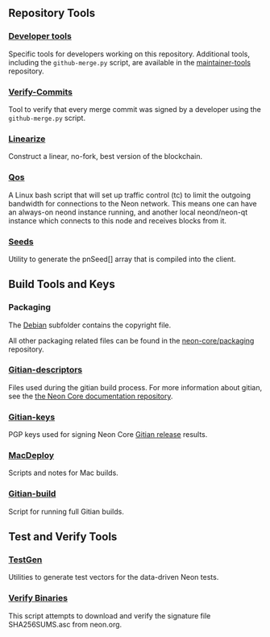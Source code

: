 Repository Tools
---------------------

### [Developer tools](/contrib/devtools) ###
Specific tools for developers working on this repository.
Additional tools, including the `github-merge.py` script, are available in the [maintainer-tools](https://github.com/neon-core/neon-maintainer-tools) repository.

### [Verify-Commits](/contrib/verify-commits) ###
Tool to verify that every merge commit was signed by a developer using the `github-merge.py` script.

### [Linearize](/contrib/linearize) ###
Construct a linear, no-fork, best version of the blockchain.

### [Qos](/contrib/qos) ###

A Linux bash script that will set up traffic control (tc) to limit the outgoing bandwidth for connections to the Neon network. This means one can have an always-on neond instance running, and another local neond/neon-qt instance which connects to this node and receives blocks from it.

### [Seeds](/contrib/seeds) ###
Utility to generate the pnSeed[] array that is compiled into the client.

Build Tools and Keys
---------------------

### Packaging ###
The [Debian](/contrib/debian) subfolder contains the copyright file.

All other packaging related files can be found in the [neon-core/packaging](https://github.com/neon-core/packaging) repository.

### [Gitian-descriptors](/contrib/gitian-descriptors) ###
Files used during the gitian build process. For more information about gitian, see the [the Neon Core documentation repository](https://github.com/neon-core/docs).

### [Gitian-keys](/contrib/gitian-keys)
PGP keys used for signing Neon Core [Gitian release](/doc/release-process.md) results.

### [MacDeploy](/contrib/macdeploy) ###
Scripts and notes for Mac builds.

### [Gitian-build](/contrib/gitian-build.py) ###
Script for running full Gitian builds.

Test and Verify Tools
---------------------

### [TestGen](/contrib/testgen) ###
Utilities to generate test vectors for the data-driven Neon tests.

### [Verify Binaries](/contrib/verifybinaries) ###
This script attempts to download and verify the signature file SHA256SUMS.asc from neon.org.
